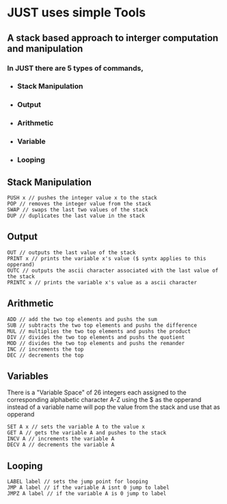 # JUST uses simple Tools

## A stack based approach to interger computation and manipulation

### In JUST there are 5 types of commands, 

- ### Stack Manipulation
- ### Output
- ### Arithmetic
- ### Variable
- ### Looping

## Stack Manipulation

```
PUSH x // pushes the integer value x to the stack
POP // removes the integer value from the stack
SWAP // swaps the last two values of the stack
DUP // duplicates the last value in the stack
```

## Output

```
OUT // outputs the last value of the stack
PRINT x // prints the variable x's value ($ syntx applies to this opperand)
OUTC // outputs the ascii character associated with the last value of the stack
PRINTC x // prints the variable x's value as a ascii character
```


## Arithmetic
``` 
ADD // add the two top elements and pushs the sum
SUB // subtracts the two top elements and pushs the difference
MUL // multiplies the two top elements and pushs the product
DIV // divides the two top elements and pushs the quotient
MOD // divides the two top elements and pushs the remander
INC // increments the top
DEC // decrements the top
```

## Variables
There is a "Variable Space" of 26 integers each assigned to the corresponding alphabetic character A-Z
using the $ as the opperand instead of a variable name will pop the value from the stack and use that as opperand

```
SET A x // sets the variable A to the value x
GET A // gets the variable A and pushes to the stack
INCV A // increments the variable A
DECV A // decrements the variable A
```

## Looping

```
LABEL label // sets the jump point for looping
JMP A label // if the variable A isnt 0 jump to label
JMPZ A label // if the variable A is 0 jump to label
```